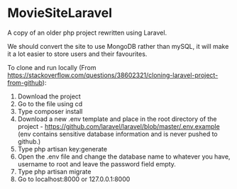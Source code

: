 # MovieSiteLaravel 
A copy of an older php project rewritten using Laravel.

We should convert the site to use MongoDB rather than mySQL, it will make it a lot easier to store users and their favourites. 

To clone and run locally (From https://stackoverflow.com/questions/38602321/cloning-laravel-project-from-github):

1. Download the project
2. Go to the file using cd
3. Type composer install
4. Download a new .env template and place in the root directory of the project - https://github.com/laravel/laravel/blob/master/.env.example (env contains sensitive database information and is never pushed to github.)
5. Type php artisan key:generate
6. Open the .env file and change the database name to whatever you have, username to root and leave the password field empty.
7. Type php artisan migrate
8. Go to localhost:8000 or 127.0.0.1:8000




